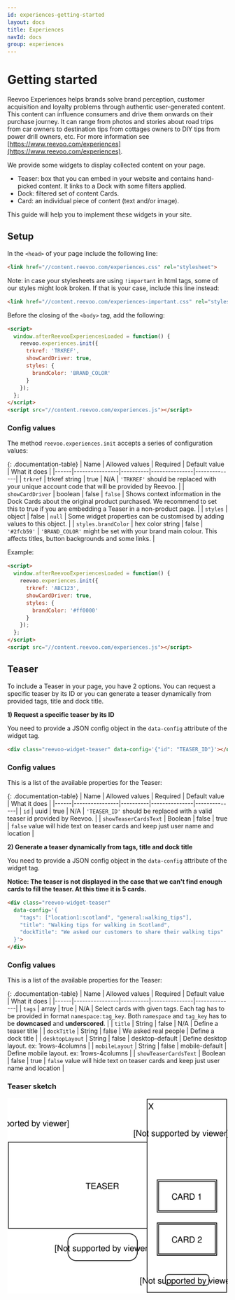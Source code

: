 ```yaml
---
id: experiences-getting-started
layout: docs
title: Experiences
navId: docs
group: experiences
---
```


# Getting started

Reevoo Experiences helps brands solve brand perception, customer acquisition and loyalty problems through authentic user-generated content. This content can influence consumers and drive them onwards on their purchase journey. It can range from photos and stories about road trips from car owners to destination tips from cottages owners to DIY tips from power drill owners, etc. For more information see [https://www.reevoo.com/experiences](https://www.reevoo.com/experiences).

We provide some widgets to display collected content on your page.

- Teaser: box that you can embed in your website and contains hand-picked content. It links to a Dock with some filters applied.
- Dock: filtered set of content Cards.
- Card: an individual piece of content (text and/or image).

This guide will help you to implement these widgets in your site.

## Setup

In the `<head>` of your page include the following line:

```html
<link href="//content.reevoo.com/experiences.css" rel="stylesheet">
```

Note: in case your stylesheets are using `!important` in html tags, some of our styles might look broken. If that is your case, include this line instead:

```html
<link href="//content.reevoo.com/experiences-important.css" rel="stylesheet">
```

Before the closing of the `<body>` tag, add the following:

```html
<script>
  window.afterReevooExperiencesLoaded = function() {
    reevoo.experiences.init({
      trkref: 'TRKREF',
      showCardDriver: true,
      styles: {
        brandColor: 'BRAND_COLOR'
      }
    });
  };
</script>
<script src="//content.reevoo.com/experiences.js"></script>
```

### Config values

The method `reevoo.experiences.init` accepts a series of configuration values:

{: .documentation-table}
| Name | Allowed values | Required | Default value | What it does |
|------|----------------|----------|---------------|--------------|
| `trkref` | trkref string | true | N/A | `'TRKREF'` should be replaced with your unique account code that will be provided by Reevoo. |
| `showCardDriver` | boolean | false | `false` | Shows context information in the Dock Cards about the original product purchased. We recommend to set this to true if you are embedding a Teaser in a non-product page. |
| `styles` | object | false | `null` | Some widget properties can be customised by adding values to this object. |
| `styles.brandColor` | hex color string | false | `'#2fcb59'` | `'BRAND_COLOR'` might be set with your brand main colour. This affects titles, button backgrounds and some links. |

Example:

```html
<script>
  window.afterReevooExperiencesLoaded = function() {
    reevoo.experiences.init({
      trkref: 'ABC123',
      showCardDriver: true,
      styles: {
        brandColor: '#ff0000'
      }
    });
  };
</script>
<script src="//content.reevoo.com/experiences.js"></script>
```


## Teaser

To include a Teaser in your page, you have 2 options. You can request a specific teaser by its ID or you can generate a teaser dynamically from provided tags, title and dock title.

**1) Request a specific teaser by its ID**

You need to provide a JSON config object in the `data-config` attribute of the widget tag.

```html
<div class="reevoo-widget-teaser" data-config='{"id": "TEASER_ID"}'></div>
```

### Config values

This is a list of the available properties for the Teaser:

{: .documentation-table}
| Name | Allowed values | Required | Default value | What it does |
|------|----------------|----------|---------------|--------------|
| `id` | uuid | true | N/A | `'TEASER_ID'` should be replaced with a valid teaser id provided by Reevoo. |
| `showTeaserCardsText` | Boolean | false | true | `false` value will hide text on teaser cards and keep just user name and location |

**2) Generate a teaser dynamically from tags, title and dock title**

You need to provide a JSON config object in the `data-config` attribute of the widget tag.

**Notice: The teaser is not displayed in the case that we can't find enough cards to fill the teaser. At this time it is 5 cards.**

```html
<div class="reevoo-widget-teaser"
  data-config='{
    "tags": ["location1:scotland", "general:walking_tips"],
    "title": "Walking tips for walking in Scotland",
    "dockTitle": "We asked our customers to share their walking tips"
  }'>
</div>
```

### Config values

This is a list of the available properties for the Teaser:

{: .documentation-table}
| Name | Allowed values | Required | Default value | What it does |
|------|----------------|----------|---------------|--------------|
| `tags` | array | true | N/A | Select cards with given tags. Each tag has to be provided in format `namespace:tag_key`. Both `namespace` and `tag_key` has to be **downcased** and **underscored**. |
| `title` | String | false | N/A | Define a teaser title |
| `dockTitle` | String | false | We asked real people | Define a dock title |
| `desktopLayout` | String | false | desktop-default | Define desktop layout. ex: 1rows-4columns |
| `mobileLayout` | String | false | mobile-default | Define mobile layout. ex: 1rows-4columns |
| `showTeaserCardsText` | Boolean | false | true | `false` value will hide text on teaser cards and keep just user name and location |

### Teaser sketch

[![Teaser sketch](/images/teaser_sketch.svg)](/images/teaser_sketch.svg)
